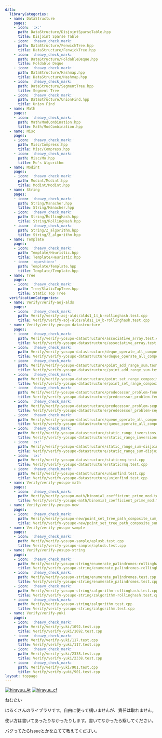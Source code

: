 ```yaml
---
data:
  libraryCategories:
  - name: DataStructure
    pages:
    - icon: ':x:'
      path: DataStructure/DisjointSparseTable.hpp
      title: Disjoint Sparse Table
    - icon: ':heavy_check_mark:'
      path: DataStructure/FenwickTree.hpp
      title: DataStructure/FenwickTree.hpp
    - icon: ':heavy_check_mark:'
      path: DataStructure/FoldableDeque.hpp
      title: Foldable Deque
    - icon: ':heavy_check_mark:'
      path: DataStructure/Hashmap.hpp
      title: DataStructure/Hashmap.hpp
    - icon: ':heavy_check_mark:'
      path: DataStructure/SegmentTree.hpp
      title: Segment Tree
    - icon: ':heavy_check_mark:'
      path: DataStructure/UnionFind.hpp
      title: Union Find
  - name: Math
    pages:
    - icon: ':heavy_check_mark:'
      path: Math/ModCombination.hpp
      title: Math/ModCombination.hpp
  - name: Misc
    pages:
    - icon: ':heavy_check_mark:'
      path: Misc/Compress.hpp
      title: Misc/Compress.hpp
    - icon: ':heavy_check_mark:'
      path: Misc/Mo.hpp
      title: Mo's Algorithm
  - name: Modint
    pages:
    - icon: ':heavy_check_mark:'
      path: Modint/Modint.hpp
      title: Modint/Modint.hpp
  - name: String
    pages:
    - icon: ':heavy_check_mark:'
      path: String/Manacher.hpp
      title: String/Manacher.hpp
    - icon: ':heavy_check_mark:'
      path: String/RollingHash.hpp
      title: String/RollingHash.hpp
    - icon: ':heavy_check_mark:'
      path: String/Z_algorithm.hpp
      title: String/Z_algorithm.hpp
  - name: Template
    pages:
    - icon: ':heavy_check_mark:'
      path: Template/Heuristic.hpp
      title: Template/Heuristic.hpp
    - icon: ':question:'
      path: Template/Template.hpp
      title: Template/Template.hpp
  - name: Tree
    pages:
    - icon: ':heavy_check_mark:'
      path: Tree/StaticTopTree.hpp
      title: Static Top Tree
  verificationCategories:
  - name: Verify/verify-aoj-alds
    pages:
    - icon: ':heavy_check_mark:'
      path: Verify/verify-aoj-alds/alds1_14_b-rollinghash.test.cpp
      title: Verify/verify-aoj-alds/alds1_14_b-rollinghash.test.cpp
  - name: Verify/verify-yosupo-datastructure
    pages:
    - icon: ':heavy_check_mark:'
      path: Verify/verify-yosupo-datastructure/associative_array.test.cpp
      title: Verify/verify-yosupo-datastructure/associative_array.test.cpp
    - icon: ':heavy_check_mark:'
      path: Verify/verify-yosupo-datastructure/deque_operate_all_composite.test.cpp
      title: Verify/verify-yosupo-datastructure/deque_operate_all_composite.test.cpp
    - icon: ':heavy_check_mark:'
      path: Verify/verify-yosupo-datastructure/point_add_range_sum.test.cpp
      title: Verify/verify-yosupo-datastructure/point_add_range_sum.test.cpp
    - icon: ':heavy_check_mark:'
      path: Verify/verify-yosupo-datastructure/point_set_range_composite.test.cpp
      title: Verify/verify-yosupo-datastructure/point_set_range_composite.test.cpp
    - icon: ':heavy_check_mark:'
      path: Verify/verify-yosupo-datastructure/predecessor_problem-fenwick_tree.test.cpp
      title: Verify/verify-yosupo-datastructure/predecessor_problem-fenwick_tree.test.cpp
    - icon: ':heavy_check_mark:'
      path: Verify/verify-yosupo-datastructure/predecessor_problem-segment_tree.test.cpp
      title: Verify/verify-yosupo-datastructure/predecessor_problem-segment_tree.test.cpp
    - icon: ':heavy_check_mark:'
      path: Verify/verify-yosupo-datastructure/queue_operate_all_composite.test.cpp
      title: Verify/verify-yosupo-datastructure/queue_operate_all_composite.test.cpp
    - icon: ':heavy_check_mark:'
      path: Verify/verify-yosupo-datastructure/static_range_inversions_query-mo.test.cpp
      title: Verify/verify-yosupo-datastructure/static_range_inversions_query-mo.test.cpp
    - icon: ':x:'
      path: Verify/verify-yosupo-datastructure/static_range_sum-disjoint_sparse_table.test.cpp
      title: Verify/verify-yosupo-datastructure/static_range_sum-disjoint_sparse_table.test.cpp
    - icon: ':x:'
      path: Verify/verify-yosupo-datastructure/staticrmq.test.cpp
      title: Verify/verify-yosupo-datastructure/staticrmq.test.cpp
    - icon: ':heavy_check_mark:'
      path: Verify/verify-yosupo-datastructure/unionfind.test.cpp
      title: Verify/verify-yosupo-datastructure/unionfind.test.cpp
  - name: Verify/verify-yosupo-math
    pages:
    - icon: ':heavy_check_mark:'
      path: Verify/verify-yosupo-math/binomial_coefficient_prime_mod.test.cpp
      title: Verify/verify-yosupo-math/binomial_coefficient_prime_mod.test.cpp
  - name: Verify/verify-yosupo-new
    pages:
    - icon: ':heavy_check_mark:'
      path: Verify/verify-yosupo-new/point_set_tree_path_composite_sum_fixed_root.test.cpp
      title: Verify/verify-yosupo-new/point_set_tree_path_composite_sum_fixed_root.test.cpp
  - name: Verify/verify-yosupo-sample
    pages:
    - icon: ':heavy_check_mark:'
      path: Verify/verify-yosupo-sample/aplusb.test.cpp
      title: Verify/verify-yosupo-sample/aplusb.test.cpp
  - name: Verify/verify-yosupo-string
    pages:
    - icon: ':heavy_check_mark:'
      path: Verify/verify-yosupo-string/enumerate_palindromes-rollinghash.test.cpp
      title: Verify/verify-yosupo-string/enumerate_palindromes-rollinghash.test.cpp
    - icon: ':heavy_check_mark:'
      path: Verify/verify-yosupo-string/enumerate_palindromes.test.cpp
      title: Verify/verify-yosupo-string/enumerate_palindromes.test.cpp
    - icon: ':heavy_check_mark:'
      path: Verify/verify-yosupo-string/zalgorithm-rollinghash.test.cpp
      title: Verify/verify-yosupo-string/zalgorithm-rollinghash.test.cpp
    - icon: ':heavy_check_mark:'
      path: Verify/verify-yosupo-string/zalgorithm.test.cpp
      title: Verify/verify-yosupo-string/zalgorithm.test.cpp
  - name: Verify/verify-yuki
    pages:
    - icon: ':heavy_check_mark:'
      path: Verify/verify-yuki/1092.test.cpp
      title: Verify/verify-yuki/1092.test.cpp
    - icon: ':heavy_check_mark:'
      path: Verify/verify-yuki/117.test.cpp
      title: Verify/verify-yuki/117.test.cpp
    - icon: ':heavy_check_mark:'
      path: Verify/verify-yuki/2338.test.cpp
      title: Verify/verify-yuki/2338.test.cpp
    - icon: ':heavy_check_mark:'
      path: Verify/verify-yuki/901.test.cpp
      title: Verify/verify-yuki/901.test.cpp
layout: toppage
---
```

[![hirayuu_At](https://img.shields.io/endpoint?url=https%3A%2F%2Fatcoder-badges.now.sh%2Fapi%2Fatcoder%2Fjson%2Fhirayuu_At)](https://atcoder.jp/users/hirayuu_At)
[![hirayuu_cf](https://img.shields.io/endpoint?url=https%3A%2F%2Fatcoder-badges.now.sh%2Fapi%2Fcodeforces%2Fjson%2Fhirayuu_cf)](https://codeforces.com/profile/hirayuu_cf)

ねむたい

はるくさんのライブラリです。自由に使って構いませんが、責任は取れません。

使い方は書いてあったりなかったりします。書いてなかったら察してください。

バグってたらIssueとかを立てて教えてください。
